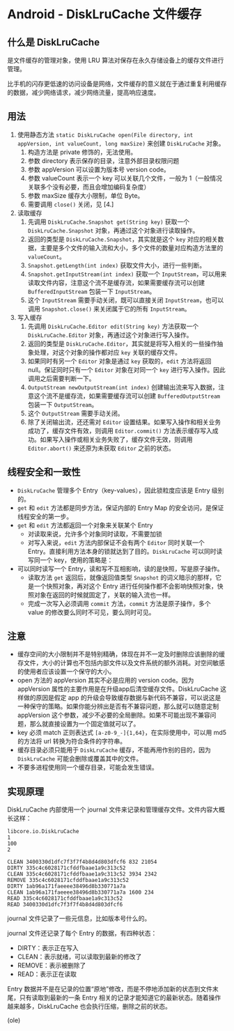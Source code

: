 # Android - DiskLruCache 文件缓存

## 什么是 DiskLruCache
是文件缓存的管理对象，使用 LRU 算法对保存在永久存储设备上的缓存文件进行管理。

比手机的闪存更低速的访问设备是网络，文件缓存的意义就在于通过重复利用缓存的数据，减少网络请求，减少网络流量，提高响应速度。

## 用法
1. 使用静态方法 `static DiskLruCache open(File directory, int appVersion, int valueCount, long maxSize)` 来创建 `DiskLruCache` 对象。
   1. 构造方法是 private 修饰的，无法使用。
   2. 参数 directory 表示保存的目录，注意外部目录权限问题
   3. 参数 appVersion 可以设置为版本号 version code。
   4. 参数 valueCount 表示一个 key 可以关联几个文件，一般为 1（一般情况关联多个没有必要，而且会增加编码复杂度）
   5. 参数 maxSize 缓存大小限制，单位 Byte。
   6. 需要调用 `close()` 关闭，见 [4.]
2. 读取缓存 
   1. 先调用 `DiskLruCache.Snapshot get(String key)` 获取一个 `DiskLruCache.Snapshot` 对象，再通过这个对象进行读取操作。
   2. 返回的类型是 `DiskLruCache.Snapshot`，其实就是这个 `key` 对应的相关数据，主要是多个文件的输入流和大小，多个文件的数量对应构造方法里的 `valueCount`。
   3. `Snapshot.getLength(int index)` 获取文件大小，进行一些判断。
   4. `Snapshot.getInputStream(int index)` 获取一个 `InputStream`，可以用来读取文件内容，注意这个流不是缓存流，如果需要缓存流可以创建 `BufferedInputStream` 包装一下 `InputStream`。
   5. 这个 `InputStream` 需要手动关闭，既可以直接关闭 `InputStream`，也可以调用 `Snapshot.close()` 来关闭属于它的所有 `InputStream`。
3. 写入缓存
   1. 先调用 `DiskLruCache.Editor edit(String key)` 方法获取一个 `DiskLruCache.Editor` 对象，再通过这个对象进行写入操作。
   2. 返回的类型是 `DiskLruCache.Editor`，其实就是将写入相关的一些操作抽象处理，对这个对象的操作都对应 `key` 关联的缓存文件。
   3. 如果同时有另一个 `Editor` 对象是通过 `key` 获取的，`edit` 方法将返回 null。保证同时只有一个 `Editor` 对象在对同一个 `key` 进行写入操作。因此调用之后需要判断一下。
   4. `OutputStream newOutputStream(int index)` 创建输出流来写入数据，注意这个流不是缓存流，如果需要缓存流可以创建 `BufferedOutputStream` 包装一下 `OutputStream`。
   5. 这个 `OutputStream` 需要手动关闭。
   6. 除了关闭输出流，还还需对 `Editor` 设置结果。如果写入操作和相关业务成功了，缓存文件有效，则调用 `Editor.commit()` 方法表示缓存写入成功。如果写入操作或相关业务失败了，缓存文件无效，则调用 `Editor.abort()` 来还原为未获取 `Editor` 之前的状态。

## 线程安全和一致性
- `DiskLruCache` 管理多个 Entry（key-values），因此锁粒度应该是 Entry 级别的。
- `get` 和 `edit` 方法都是同步方法，保证内部的 Entry Map 的安全访问，是保证线程安全的第一步。
- `get` 和 `edit` 方法都返回一个对象来关联某个 Entry
  - 对读取来说，允许多个对象同时读取，不需要加锁
  - 对写入来说，`edit` 方法内部保证不会有两个 `Editor` 同时关联一个 Entry。直接利用方法本身的锁就达到了目的。`DiskLruCache` 可以同时读写同一个 key，使用的策略是：
- 可以同时读写一个 Entry，读和写不互相影响，读的是快照，写是原子操作。
  - 读取方法 `get` 返回后，就像返回值类型 `Snapshot` 的词义暗示的那样，它是一个快照对象，再对这个 Entry 进行任何操作都不会影响快照对象，快照对象在返回的时候就固定了，关联的输入流也一样。
  - 完成一次写入必须调用 `commit` 方法，`commit` 方法是原子操作，多个 value 的修改要么同时不可见，要么同时可见。

## 注意
- 缓存空间的大小限制并不是特别精确，体现在并不一定及时删除应该删除的缓存文件，大小的计算也不包括内部文件以及文件系统的额外消耗。对空间敏感的使用者应该设置一个保守的大小。
- open 方法的 appVersion 其实不必是应用的 version code。因为 appVersion 属性的主要作用是在升级app后清空缓存文件。DiskLruCache 这样做的原因是假定 app 的升级会导致缓存数据与新代码不兼容，可以说这是一种保守的策略。如果你能分辨出是否有不兼容问题，那么就可以随意定制 appVersion 这个参数，减少不必要的全局删除。如果不可能出现不兼容问题，那么就直接设置为一个固定值就可以了。
- key 必须 match 正则表达式 `[a-z0-9_-]{1,64}`，在实际使用中，可以用 md5 的方法将 url 转换为符合条件的字符串。
- 缓存目录必须只能用于 `DiskLruCache` 缓存，不能再用作别的目的，因为 `DiskLruCache` 可能会删除或覆盖其中的文件。
- 不要多进程使用同一个缓存目录，可能会发生错误。

## 实现原理
DiskLruCache 内部使用一个 journal 文件来记录和管理缓存文件。文件内容大概长这样：
```
libcore.io.DiskLruCache
1
100
2

CLEAN 3400330d1dfc7f3f7f4b8d4d803dfcf6 832 21054
DIRTY 335c4c6028171cfddfbaae1a9c313c52
CLEAN 335c4c6028171cfddfbaae1a9c313c52 3934 2342
REMOVE 335c4c6028171cfddfbaae1a9c313c52
DIRTY 1ab96a171faeeee38496d8b330771a7a
CLEAN 1ab96a171faeeee38496d8b330771a7a 1600 234
READ 335c4c6028171cfddfbaae1a9c313c52
READ 3400330d1dfc7f3f7f4b8d4d803dfcf6
```

journal 文件记录了一些元信息，比如版本号什么的。

journal 文件还记录了每个 Entry 的数据，有四种状态：
- DIRTY：表示正在写入
- CLEAN：表示就绪，可以读取到最新的修改了
- REMOVE：表示被删除了
- READ：表示正在读取

Entry 数据并不是在记录的位置“原地”修改，而是不停地添加新的状态到文件末尾，只有读取到最新的一条 Entry 相关的记录才能知道它的最新状态。随着操作越来越多，DiskLruCache 也会执行压缩，删除之前的状态。

(ole)